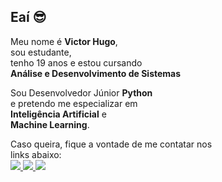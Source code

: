 ## Eaí 😎

Meu nome é **Victor Hugo**,<br/>
sou estudante,<br/>
tenho 19 anos e estou cursando<br/>
**Análise e Desenvolvimento de Sistemas**<br/>

Sou Desenvolvedor Júnior **Python**<br/> 
e pretendo me especializar em<br/>
**Inteligência Artificial** e<br/>
**Machine Learning**.

Caso queira,
fique a vontade de me contatar nos<br/>
links abaixo:
<a href="mailto:victordev1337@gmail.com">
  <br/><img src="https://img.shields.io/badge/Gmail-D14836?style=for-the-badge&logo=gmail&logoColor=white">
  </img>
</a>
 <a href="https://discordapp.com/users/362048100887429121">
  <img src="https://img.shields.io/badge/Discord-7289DA?style=for-the-badge&logo=discord&logoColor=white">
</img>
</a>
<a href="https://t.me/vtdev1">
  <img src="https://img.shields.io/badge/Telegram-2CA5E0?style=for-the-badge&logo=telegram&logoColor=white">
  </img>
</a>


